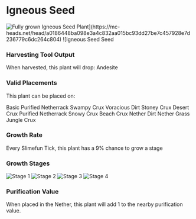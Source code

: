 # Igneous Seed

![Fully grown $Igneous Seed Plant](https://mc-heads.net/head/a0186448ba098e3a4c832aa015bc93dd27be7c457928e7d236779c6dc264c804) ![$Igneous Seed Seed](https://mc-heads.net/head/22be7169884ad820acaed7a717679cd0d91dcd3d6c1db81e6ac28a2bcd3534a0)

### Harvesting Tool Output

When harvested, this plant will drop: Andesite

### Valid Placements

This plant can be placed on:

Basic Purified Netherrack
Swampy Crux
Voracious Dirt
Stoney Crux
Desert Crux
Purified Netherrack
Snowy Crux
Beach Crux
Nether Dirt
Nether Grass
Jungle Crux


### Growth Rate

Every Slimefun Tick, this plant has a 9% chance to grow a stage

### Growth Stages

![Stage 1](https://mc-heads.net/head/d1846150771bb931dc1c3d67319537c905b446ccab2489936b4c63eee12fa530) ![Stage 2](https://mc-heads.net/head/4923653c81f0be89804a4383360b098347fb5dd9ae5c9123e16713e53d13f423) ![Stage 3](https://mc-heads.net/head/6e3ba06d7ce964a083b5c1c3dcc82256af4e08d1ce222dcd5a9d6327f773603b) ![Stage 4](https://mc-heads.net/head/fd363bca2524c2ba2a79b963877e5ed7d19b7e63e72157ebe303bf7b1c24c8c0)

### Purification Value

When placed in the Nether, this plant will add 1 to the nearby purification value.